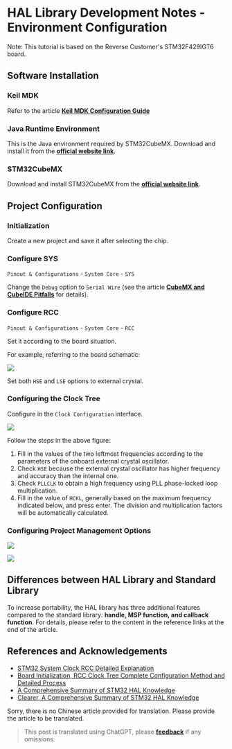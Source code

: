 # HAL Library Development Notes - Environment Configuration

Note: This tutorial is based on the Reverse Customer's STM32F429IGT6 board.

## Software Installation

### Keil MDK

Refer to the article [**Keil MDK Configuration Guide**](https://wiki-power.com/en/KeilMDK%E9%85%8D%E7%BD%AE%E6%8C%87%E5%8D%97)

### Java Runtime Environment

This is the Java environment required by STM32CubeMX. Download and install it from the [**official website link**](https://www.java.com/en/download/).

### STM32CubeMX

Download and install STM32CubeMX from the [**official website link**](https://my.st.com/content/my_st_com/zh/products/development-tools/software-development-tools/stm32-software-development-tools/stm32-configurators-and-code-generators/stm32cubemx.license=1611899126599.product=STM32CubeMX.version=6.1.1.html).

## Project Configuration

### Initialization

Create a new project and save it after selecting the chip.

### Configure SYS

`Pinout & Configurations` - `System Core` - `SYS`

Change the `Debug` option to `Serial Wire` (see the article [**CubeMX and CubeIDE Pitfalls**](https://wiki-power.com/en/CubeMX与CubeIDE避坑) for details).

### Configure RCC

`Pinout & Configurations` - `System Core` - `RCC`

Set it according to the board situation.

For example, referring to the board schematic:

![](https://wiki-media-1253965369.cos.ap-guangzhou.myqcloud.com/img/20210205205030.png)

Set both `HSE` and `LSE` options to external crystal.

### Configuring the Clock Tree

Configure in the `Clock Configuration` interface.

![](https://wiki-media-1253965369.cos.ap-guangzhou.myqcloud.com/img/20210205205550.png)

Follow the steps in the above figure:

1. Fill in the values of the two leftmost frequencies according to the parameters of the onboard external crystal oscillator.
2. Check `HSE` because the external crystal oscillator has higher frequency and accuracy than the internal one.
3. Check `PLLCLK` to obtain a high frequency using PLL phase-locked loop multiplication.
4. Fill in the value of `HCKL`, generally based on the maximum frequency indicated below, and press enter. The division and multiplication factors will be automatically calculated.

### Configuring Project Management Options

![](https://wiki-media-1253965369.cos.ap-guangzhou.myqcloud.com/img/20210130095224.png)

![](https://wiki-media-1253965369.cos.ap-guangzhou.myqcloud.com/img/20210130095239.png)

## Differences between HAL Library and Standard Library

To increase portability, the HAL library has three additional features compared to the standard library: **handle, MSP function, and callback function**. For details, please refer to the content in the reference links at the end of the article.

## References and Acknowledgements

- [STM32 System Clock RCC Detailed Explanation](https://blog.csdn.net/as480133937/article/details/98845509)
- [Board Initialization, RCC Clock Tree Complete Configuration Method and Detailed Process](https://www.notion.so/2-RCC-770c0c454f954408a3956257aa0fb523)
- [A Comprehensive Summary of STM32 HAL Knowledge](https://mp.weixin.qq.com/s/ffcjKtl7JdRibLRNGquGXA)
- [Clearer, A Comprehensive Summary of STM32 HAL Knowledge](https://mp.weixin.qq.com/s/qkj0fQS5NrCXmbppKEhaAg)

Sorry, there is no Chinese article provided for translation. Please provide the article to be translated.

> This post is translated using ChatGPT, please [**feedback**](https://github.com/linyuxuanlin/Wiki_MkDocs/issues/new) if any omissions.